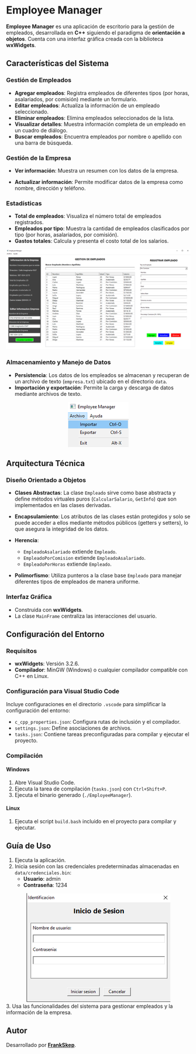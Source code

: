 # Employee Manager

**Employee Manager** es una aplicación de escritorio para la gestión de empleados, desarrollada en **C++** siguiendo el paradigma de **orientación a objetos**. Cuenta con una interfaz gráfica creada con la biblioteca **wxWidgets**.

## Características del Sistema

### Gestión de Empleados

- **Agregar empleados**: Registra empleados de diferentes tipos (por horas, asalariados, por comisión) mediante un formulario.
- **Editar empleados**: Actualiza la información de un empleado seleccionado.
- **Eliminar empleados**: Elimina empleados seleccionados de la lista.
- **Visualizar detalles**: Muestra información completa de un empleado en un cuadro de diálogo.
- **Buscar empleados**: Encuentra empleados por nombre o apellido con una barra de búsqueda.

### Gestión de la Empresa

- **Ver información**: Muestra un resumen con los datos de la empresa.

- **Actualizar información**: Permite modificar datos de la empresa como nombre, dirección y teléfono.

### Estadísticas

- **Total de empleados**: Visualiza el número total de empleados registrados.
- **Empleados por tipo**: Muestra la cantidad de empleados clasificados por tipo (por horas, asalariados, por comisión).
- **Gastos totales**: Calcula y presenta el costo total de los salarios.

<div align="center"><img src="assets/1.png"></div>

### Almacenamiento y Manejo de Datos

- **Persistencia**: Los datos de los empleados se almacenan y recuperan de un archivo de texto (`empresa.txt`) ubicado en el directorio `data`.
- **Importación y exportación**: Permite la carga y descarga de datos mediante archivos de texto.

<div align="center"><img src="assets/2.png"></div>

## Arquitectura Técnica

### Diseño Orientado a Objetos

- **Clases Abstractas**: La clase `Empleado` sirve como base abstracta y define métodos virtuales puros (`CalcularSalario`, `GetInfo`) que son implementados en las clases derivadas.

- **Encapsulamiento**: Los atributos de las clases están protegidos y solo se puede acceder a ellos mediante métodos públicos (getters y setters), lo que asegura la integridad de los datos.

- **Herencia**:

  - `EmpleadoAsalariado` extiende `Empleado`.
  - `EmpleadoPorComision` extiende `EmpleadoAsalariado`.
  - `EmpleadoPorHoras` extiende `Empleado`.

- **Polimorfismo**: Utiliza punteros a la clase base `Empleado` para manejar diferentes tipos de empleados de manera uniforme.

### Interfaz Gráfica

- Construida con **wxWidgets**.
- La clase `MainFrame` centraliza las interacciones del usuario.

## Configuración del Entorno

### Requisitos

- **wxWidgets**: Versión 3.2.6.
- **Compilador**: MinGW (Windows) o cualquier compilador compatible con C++ en Linux.

### Configuración para Visual Studio Code

Incluye configuraciones en el directorio `.vscode` para simplificar la configuración del entorno:

- `c_cpp_properties.json`: Configura rutas de inclusión y el compilador.
- `settings.json`: Define asociaciones de archivos.
- `tasks.json`: Contiene tareas preconfiguradas para compilar y ejecutar el proyecto.

### Compilación

#### Windows

1. Abre Visual Studio Code.
2. Ejecuta la tarea de compilación (`tasks.json`) con `Ctrl+Shift+P`.
3. Ejecuta el binario generado (`./EmployeeManager`).

#### Linux

1. Ejecuta el script `build.bash` incluido en el proyecto para compilar y ejecutar.

## Guía de Uso

1. Ejecuta la aplicación.
2. Inicia sesión con las credenciales predeterminadas almacenadas en `data/credenciales.bin`:
   - **Usuario**: admin
   - **Contraseña**: 1234
<div align="center"><img src="assets/3.png"></div>
3. Usa las funcionalidades del sistema para gestionar empleados y la información de la empresa.

## Autor

Desarrollado por [**FrankSkep**](https://github.com/FrankSkep/employee-manager).
